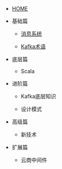
* [HOME](./)

* 基础篇

    * [消息系统](/basics/kafka-basic/basic-message-system.md)
    
    * [Kafka术语](/basics/kafka-basic/basic-concept.md)

* 底层篇
            
     * Scala

            
* 进阶篇          
    * Kafka底层知识
            
    * 设计模式

            
* 高级篇
            
    * 新技术
            
            
* 扩展篇
            
    * 云商中间件